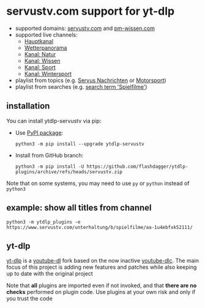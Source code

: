 # servustv.com support for yt-dlp

* supported domains: [servustv.com](https://servustv.com) and [pm-wissen.com](https://pm-wissen.com)
* supported live channels:
  * [Hauptkanal](https://www.servustv.com/allgemein/p/jetzt-live/119753/) 
  * [Wetterpanorama](https://www.servustv.com/aktuelles/v/aa9bgcvsvf7sq8y4sm14/) 
  * [Kanal: Natur](https://www.servustv.com/natur/k/natur-kanal/269299/)
  * [Kanal: Wissen](https://www.servustv.com/wissen/k/wissen-kanal/269302/)
  * [Kanal: Sport](https://www.servustv.com/sport/k/sport-kanal/269300/)
  * [Kanal: Wintersport](https://www.servustv.com/sport/k/wintersport-kanal/269301/)
* playlist from topics (e.g. [Servus Nachrichten](https://www.servustv.com/aktuelles/b/servus-nachrichten/aa-1y5rjcd1h2111/)
  or [Motorsport](https://www.servustv.com/sport/p/motorsport/325/))
* playlist from searches (e.g. [search term 'Spielfilme'](https://www.servustv.com/search/spielfilme/))

## installation

You can install ytdlp-servustv via pip:

* Use [PyPI package](https://pypi.org/project/yt-dlp):

  `python3 -m pip install --upgrade ytdlp-servustv`
* Install from GitHub branch:

  `python3 -m pip install -U https://github.com/flashdagger/ytdlp-plugins/archive/refs/heads/servustv.zip`

Note that on some systems, you may need to use `py` or `python` instead of `python3`

## example: show all titles from channel

  `python3 -m ytdlp_plugins -e https://www.servustv.com/unterhaltung/b/spielfilme/aa-1u4ebfxk52111/`


## yt-dlp

[yt-dlp](https://github.com/yt-dlp/yt-dlp) is a [youtube-dl](https://github.com/ytdl-org/youtube-dl) fork based on the now
inactive [youtube-dlc](https://github.com/blackjack4494/yt-dlc). The main focus of this project is adding new features
and patches while also keeping up to date with the original project

Note that **all** plugins are imported even if not invoked, and that **there are no checks** performed on plugin code.
Use plugins at your own risk and only if you trust the code

